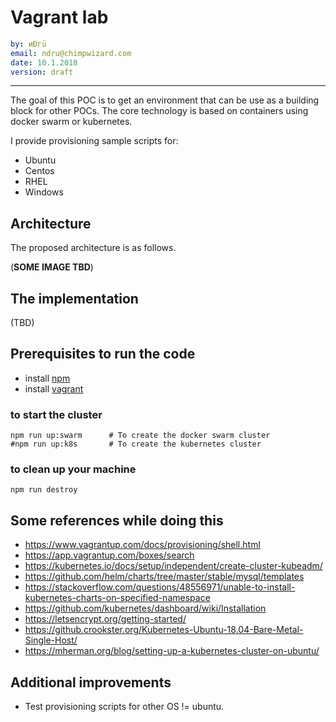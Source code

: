 # Vagrant lab

```yaml
by: иÐгü
email: ndru@chimpwizard.com
date: 10.1.2018
version: draft
```

****

The goal of this POC is to get an environment that can be use as a building block for other POCs. The core technology is based on containers using docker swarm or kubernetes.

I provide provisioning sample scripts for:

- Ubuntu
- Centos
- RHEL
- Windows

## Architecture

The proposed architecture is as follows.

(**SOME IMAGE TBD**)

## The implementation

(TBD)

## Prerequisites to run the code

- install [npm](https://docs.npmjs.com/getting-started/what-is-npm)
- install [vagrant](https://www.vagrantup.com/intro/index.html)

### to start the cluster

```shell
npm run up:swarm      # To create the docker swarm cluster
#npm run up:k8s       # To create the kubernetes cluster
```

### to clean up your machine

```shell
npm run destroy
```

## Some references while doing this

- https://www.vagrantup.com/docs/provisioning/shell.html
- https://app.vagrantup.com/boxes/search
- https://kubernetes.io/docs/setup/independent/create-cluster-kubeadm/
- https://github.com/helm/charts/tree/master/stable/mysql/templates
- https://stackoverflow.com/questions/48556971/unable-to-install-kubernetes-charts-on-specified-namespace
- https://github.com/kubernetes/dashboard/wiki/Installation
- https://letsencrypt.org/getting-started/
- https://github.crookster.org/Kubernetes-Ubuntu-18.04-Bare-Metal-Single-Host/
- https://mherman.org/blog/setting-up-a-kubernetes-cluster-on-ubuntu/

## Additional improvements

- Test provisioning scripts for other OS != ubuntu.